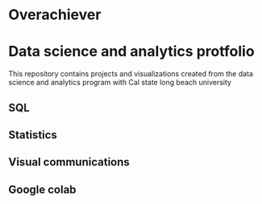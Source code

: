 # Overachiever 
# Data science and analytics protfolio 
This repository contains projects and visualizations created from the data science and analytics program with Cal state long beach university 
## SQL
## Statistics 
## Visual communications
## Google colab
